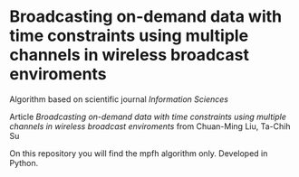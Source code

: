 # Broadcasting on-demand data with time constraints using multiple channels in wireless broadcast enviroments

Algorithm based on scientific journal *Information Sciences* 


Article *Broadcasting on-demand data with time constraints using multiple channels in wireless broadcast enviroments* from Chuan-Ming Liu, Ta-Chih Su

On this repository you will find the mpfh algorithm only. Developed in Python.
